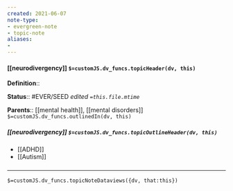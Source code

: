 ```yaml
---
created: 2021-06-07
note-type: 
- evergreen-note
- topic-note
aliases:
- 
---
```

 
#### [[neurodivergency]] `$=customJS.dv_funcs.topicHeader(dv, this)`

**Definition**::

**Status**:: #EVER/SEED 
*edited `=this.file.mtime`*

**Parents**:: [[mental health]], [[mental disorders]]
`$=customJS.dv_funcs.outlinedIn(dv, this)`

##### [[neurodivergency]] `$=customJS.dv_funcs.topicOutlineHeader(dv, this)`
- [[ADHD]]
- [[Autism]]

### <hr class="dataviews"/>

`$=customJS.dv_funcs.topicNoteDataviews({dv, that:this})`


